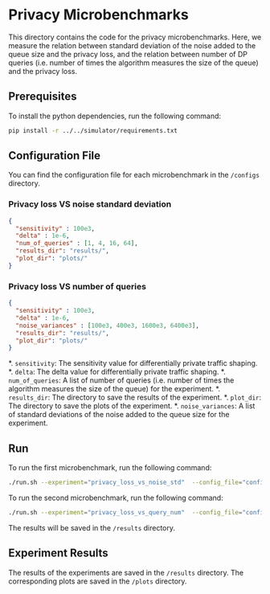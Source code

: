 # Privacy Microbenchmarks
This directory contains the code for the privacy microbenchmarks.
Here, we measure the relation between standard deviation of the noise added to the queue size and the privacy loss, and the relation between number of DP queries (i.e. number of times the algorithm measures the size of the queue) and the privacy loss.


## Prerequisites
To install the python dependencies, run the following command:
```bash
pip install -r ../../simulator/requirements.txt
```

## Configuration File
You can find the configuration file for each microbenchmark in the `/configs` directory.
### Privacy loss VS noise standard deviation
```json
{
  "sensitivity" : 100e3,
  "delta" : 1e-6,
  "num_of_queries" : [1, 4, 16, 64],
  "results_dir": "results/",
  "plot_dir": "plots/"
}
```

### Privacy loss VS number of queries
```json
{
  "sensitivity" : 100e3,
  "delta" : 1e-6,
  "noise_variances" : [100e3, 400e3, 1600e3, 6400e3],
  "results_dir": "results/",
  "plot_dir": "plots/"
}
```
*. `sensitivity`: The sensitivity value for differentially private traffic shaping.
*. `delta`: The delta value for differentially private traffic shaping.
*. `num_of_queries`: A list of number of queries (i.e. number of times the algorithm measures the size of the queue) for the experiment.
*. `results_dir`: The directory to save the results of the experiment.
*. `plot_dir`: The directory to save the plots of the experiment.
*. `noise_variances`: A list of standard deviations of the noise added to the queue size for the experiment.

## Run
To run the first microbenchmark, run the following command:
```bash
./run.sh --experiment="privacy_loss_vs_noise_std"  --config_file="configs/privacy_loss_vs_noise_std.json"
```

To run the second microbenchmark, run the following command:
```bash
./run.sh --experiment="privacy_loss_vs_query_num"  --config_file="configs/privacy_loss_vs_query_num.json"
```
The results will be saved in the `/results` directory.

## Experiment Results
The results of the experiments are saved in the `/results` directory. The corresponding plots are saved in the `/plots` directory.
